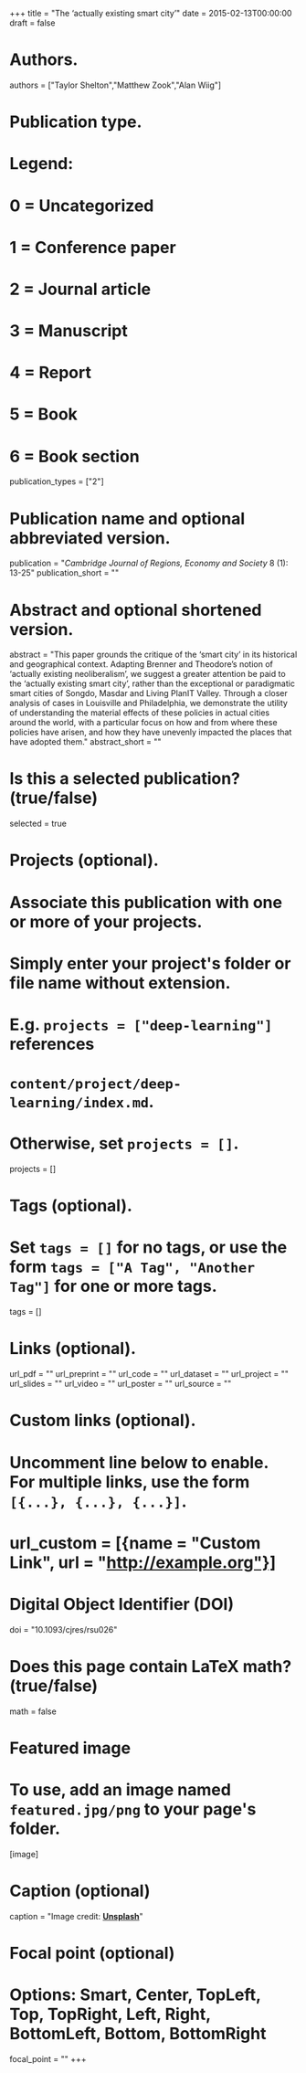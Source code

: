 +++
title = "The ‘actually existing smart city’"
date = 2015-02-13T00:00:00
draft = false

# Authors.
authors = ["Taylor Shelton","Matthew Zook","Alan Wiig"]

# Publication type.
# Legend:
# 0 = Uncategorized
# 1 = Conference paper
# 2 = Journal article
# 3 = Manuscript
# 4 = Report
# 5 = Book
# 6 = Book section
publication_types = ["2"]

# Publication name and optional abbreviated version.
publication = "_Cambridge Journal of Regions, Economy and Society_ 8 (1): 13-25"
publication_short = ""

# Abstract and optional shortened version.
abstract = "This paper grounds the critique of the ‘smart city’ in its historical and geographical context. Adapting Brenner and Theodore’s notion of ‘actually existing neoliberalism’, we suggest a greater attention be paid to the ‘actually existing smart city’, rather than the exceptional or paradigmatic smart cities of Songdo, Masdar and Living PlanIT Valley. Through a closer analysis of cases in Louisville and Philadelphia, we demonstrate the utility of understanding the material effects of these policies in actual cities around the world, with a particular focus on how and from where these policies have arisen, and how they have unevenly impacted the places that have adopted them."
abstract_short = ""

# Is this a selected publication? (true/false)
selected = true

# Projects (optional).
#   Associate this publication with one or more of your projects.
#   Simply enter your project's folder or file name without extension.
#   E.g. `projects = ["deep-learning"]` references 
#   `content/project/deep-learning/index.md`.
#   Otherwise, set `projects = []`.
projects = []

# Tags (optional).
#   Set `tags = []` for no tags, or use the form `tags = ["A Tag", "Another Tag"]` for one or more tags.
tags = []

# Links (optional).
url_pdf = ""
url_preprint = ""
url_code = ""
url_dataset = ""
url_project = ""
url_slides = ""
url_video = ""
url_poster = ""
url_source = ""

# Custom links (optional).
#   Uncomment line below to enable. For multiple links, use the form `[{...}, {...}, {...}]`.
# url_custom = [{name = "Custom Link", url = "http://example.org"}]

# Digital Object Identifier (DOI)
doi = "10.1093/cjres/rsu026"

# Does this page contain LaTeX math? (true/false)
math = false

# Featured image
# To use, add an image named `featured.jpg/png` to your page's folder. 
[image]
  # Caption (optional)
  caption = "Image credit: [**Unsplash**](https://unsplash.com/photos/pLCdAaMFLTE)"

  # Focal point (optional)
  # Options: Smart, Center, TopLeft, Top, TopRight, Left, Right, BottomLeft, Bottom, BottomRight
  focal_point = ""
+++

